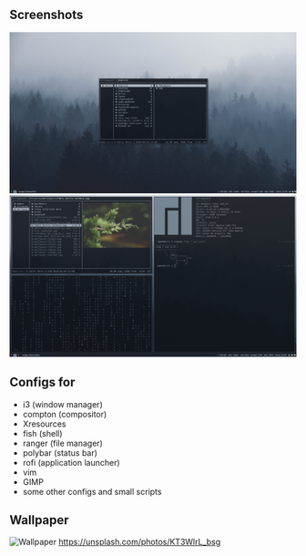 ## Screenshots
![sc1](.config/screens/screen1.png)
![sc2](.config/screens/screen2.png)


## Configs for
- i3 (window manager)
- compton (compositor)
- Xresources
- fish (shell) 
- ranger (file manager)
- polybar (status bar) 
- rofi (application launcher)
- vim
- GIMP
- some other configs and small scripts 


## Wallpaper
![Wallpaper](https://unsplash.com/photos/KT3WlrL_bsg/download?force=true)
https://unsplash.com/photos/KT3WlrL_bsg

